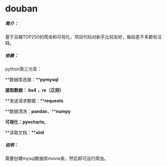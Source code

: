 # douban



##### 简介：

 基于豆瓣TOP250的爬虫和可视化，项目代码对新手比较友好，每段差不多都有注释。



##### 依赖：

python第三方库：

**数据库连接：****pymysql**

**提取数据：** **bs4** **，****re****（正则）**

**发送请求数据：****requests**

**数据清洗：****pandas****，****numpy**

**可视化：****pyecharts****,**

**读取文档：****xlrd**



##### 说明：

需要创建mysql数据库movie表，然后即可运行爬虫。